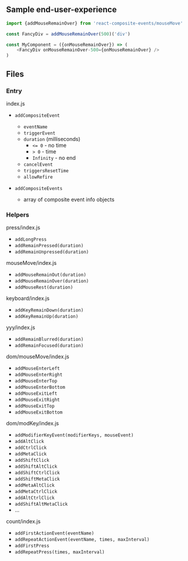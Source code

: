 ## Sample end-user-experience

```js
import {addMouseRemainOver} from 'react-composite-events/mouseMove'

const FancyDiv = addMouseRemainOver(500)('div')

const MyComponent = ({onMouseRemainOver}) => (
    <FancyDiv onMouseRemainOver-500={onMouseRemainOver} />
)
```

## Files

### Entry

index.js

- `addCompositeEvent`
  * `eventName`
  * `triggerEvent`
  * `duration` (milliseconds)
    - `<= 0` - no time
    - `> 0` - time
    - `Infinity` - no end
  * `cancelEvent`
  * `triggersResetTime`
  * `allowRefire`

- `addCompositeEvents`
  * array of composite event info objects


### Helpers

press/index.js
- `addLongPress`
- `addRemainPressed(duration)`
- `addRemainUnpressed(duration)`

mouseMove/index.js
- `addMouseRemainOut(duration)`
- `addMouseRemainOver(duration)`
- `addMouseRest(duration)`

keyboard/index.js
- `addKeyRemainDown(duration)`
- `addKeyRemainUp(duration)`

yyy/index.js
- `addRemainBlurred(duration)`
- `addRemainFocused(duration)`

dom/mouseMove/index.js
- `addMouseEnterLeft`
- `addMouseEnterRight`
- `addMouseEnterTop`
- `addMouseEnterBottom`
- `addMouseExitLeft`
- `addMouseExitRight`
- `addMouseExitTop`
- `addMouseExitBottom`

dom/modKey/index.js
- `addModifierKeyEvent(modifierKeys, mouseEvent)`
- `addAltClick`
- `addCtrlClick`
- `addMetaClick`
- `addShiftClick`
- `addShiftAltClick`
- `addShiftCtrlClick`
- `addShiftMetaClick`
- `addMetaAltClick`
- `addMetaCtrlClick`
- `addAltCtrlClick`
- `addShiftAltMetaClick`
- ...

count/index.js
- `addFirstActionEvent(eventName)`
- `addRepeatActionEvent(eventName, times, maxInterval)`
- `addFirstPress`
- `addRepeatPress(times, maxInterval)`
